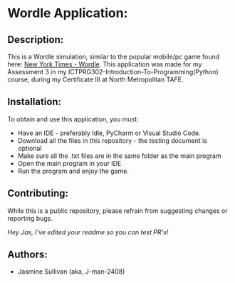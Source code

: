 # Wordle Application:

## Description:
This is a Wordle simulation, similar to the popular mobile/pc game found here: [New York Times - Wordle](https://www.nytimes.com/games/wordle/index.html). 
This application was made for my Assessment 3 in my ICTPRG302-Introduction-To-Programming(Python) course, during my Certificate III at North Metropolitan TAFE. 

## Installation:
To obtain and use this application, you must:
- Have an IDE - preferably Idle, PyCharm or Visual Studio Code.
- Download all the files in this repository - the testing document is optional
- Make sure all the .txt files are in the same folder as the main program
- Open the main program in your IDE
- Run the program and enjoy the game.

## Contributing:
While this is a public repository, please refrain from suggesting changes or reporting bugs.

*Hey Jas, I've edited your readme so you can test PR's!*


## Authors: 
- Jasmine Sullivan (aka, J-man-2408)
